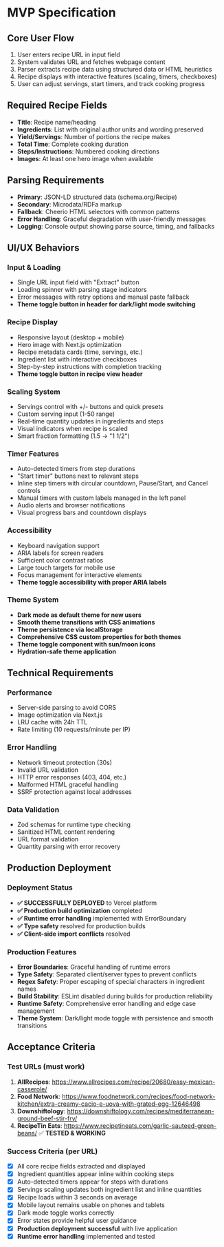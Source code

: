 # MVP Specification

## Core User Flow
1. User enters recipe URL in input field
2. System validates URL and fetches webpage content
3. Parser extracts recipe data using structured data or HTML heuristics
4. Recipe displays with interactive features (scaling, timers, checkboxes)
5. User can adjust servings, start timers, and track cooking progress

## Required Recipe Fields
- **Title**: Recipe name/heading
- **Ingredients**: List with original author units and wording preserved
- **Yield/Servings**: Number of portions the recipe makes
- **Total Time**: Complete cooking duration
- **Steps/Instructions**: Numbered cooking directions
- **Images**: At least one hero image when available

## Parsing Requirements
- **Primary**: JSON-LD structured data (schema.org/Recipe)
- **Secondary**: Microdata/RDFa markup
- **Fallback**: Cheerio HTML selectors with common patterns
- **Error Handling**: Graceful degradation with user-friendly messages
- **Logging**: Console output showing parse source, timing, and fallbacks

## UI/UX Behaviors

### Input & Loading
- Single URL input field with "Extract" button
- Loading spinner with parsing stage indicators
- Error messages with retry options and manual paste fallback
- **Theme toggle button in header for dark/light mode switching**

### Recipe Display
- Responsive layout (desktop + mobile)
- Hero image with Next.js optimization
- Recipe metadata cards (time, servings, etc.)
- Ingredient list with interactive checkboxes
- Step-by-step instructions with completion tracking
- **Theme toggle button in recipe view header**

### Scaling System
- Servings control with +/- buttons and quick presets
- Custom serving input (1-50 range)
- Real-time quantity updates in ingredients and steps
- Visual indicators when recipe is scaled
- Smart fraction formatting (1.5 → "1 1/2")

### Timer Features
- Auto-detected timers from step durations
- "Start timer" buttons next to relevant steps
- Inline step timers with circular countdown, Pause/Start, and Cancel controls
- Manual timers with custom labels managed in the left panel
- Audio alerts and browser notifications
- Visual progress bars and countdown displays

### Accessibility
- Keyboard navigation support
- ARIA labels for screen readers
- Sufficient color contrast ratios
- Large touch targets for mobile use
- Focus management for interactive elements
- **Theme toggle accessibility with proper ARIA labels**

### Theme System
- **Dark mode as default theme for new users**
- **Smooth theme transitions with CSS animations**
- **Theme persistence via localStorage**
- **Comprehensive CSS custom properties for both themes**
- **Theme toggle component with sun/moon icons**
- **Hydration-safe theme application**

## Technical Requirements

### Performance
- Server-side parsing to avoid CORS
- Image optimization via Next.js
- LRU cache with 24h TTL
- Rate limiting (10 requests/minute per IP)

### Error Handling
- Network timeout protection (30s)
- Invalid URL validation
- HTTP error responses (403, 404, etc.)
- Malformed HTML graceful handling
- SSRF protection against local addresses

### Data Validation
- Zod schemas for runtime type checking
- Sanitized HTML content rendering
- URL format validation
- Quantity parsing with error recovery

## Production Deployment

### Deployment Status
- **✅ SUCCESSFULLY DEPLOYED** to Vercel platform
- **✅ Production build optimization** completed
- **✅ Runtime error handling** implemented with ErrorBoundary
- **✅ Type safety** resolved for production builds
- **✅ Client-side import conflicts** resolved

### Production Features
- **Error Boundaries**: Graceful handling of runtime errors
- **Type Safety**: Separated client/server types to prevent conflicts
- **Regex Safety**: Proper escaping of special characters in ingredient names
- **Build Stability**: ESLint disabled during builds for production reliability
- **Runtime Safety**: Comprehensive error handling and edge case management
- **Theme System**: Dark/light mode toggle with persistence and smooth transitions

## Acceptance Criteria

### Test URLs (must work)
1. **AllRecipes**: https://www.allrecipes.com/recipe/20680/easy-mexican-casserole/
2. **Food Network**: https://www.foodnetwork.com/recipes/food-network-kitchen/extra-creamy-cacio-e-uova-with-grated-egg-12646498
3. **Downshiftology**: https://downshiftology.com/recipes/mediterranean-ground-beef-stir-fry/
4. **RecipeTin Eats**: https://www.recipetineats.com/garlic-sauteed-green-beans/ ✅ **TESTED & WORKING**

### Success Criteria (per URL)
- [x] All core recipe fields extracted and displayed
- [x] Ingredient quantities appear inline within cooking steps
- [x] Auto-detected timers appear for steps with durations
- [x] Servings scaling updates both ingredient list and inline quantities
- [x] Recipe loads within 3 seconds on average
- [x] Mobile layout remains usable on phones and tablets
- [x] Dark mode toggle works correctly
- [x] Error states provide helpful user guidance
- [x] **Production deployment successful** with live application
- [x] **Runtime error handling** implemented and tested
